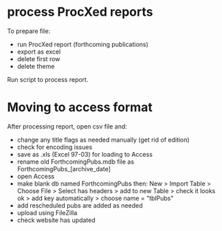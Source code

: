 # process ProcXed reports

To prepare file:

* run ProcXed report (forthcoming publications)
* export as excel
* delete first row
* delete theme

Run script to process report.

# Moving to access format

After processing report, open csv file and:

* change any title flags as needed manually (get rid of edition)
* check for encoding issues
* save as .xls (Excel 97-03) for loading to Access
* rename old ForthcomingPubs.mdb file as ForthcomingPubs_[archive_date]
* open Access
* make blank db named ForthcomingPubs then: New > Import Table > Choose File > 
Select has headers > add to new Table > check it looks ok > 
add key automatically > choose name = "tblPubs"
* add rescheduled pubs are added as needed
* upload using FileZilla
* check website has updated
